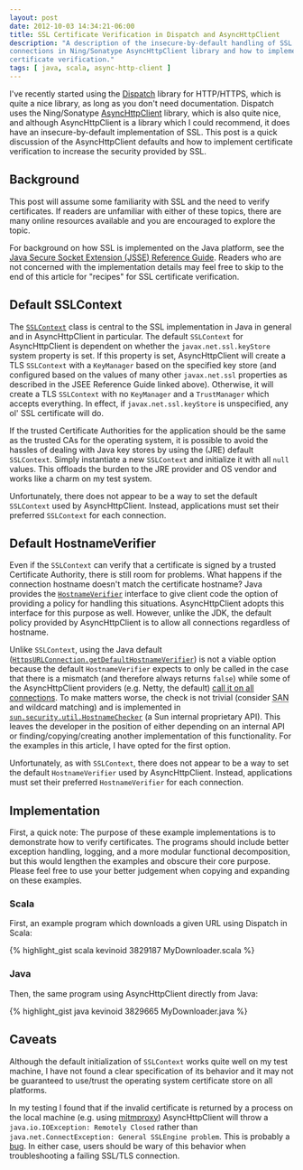 ```yaml
---
layout: post
date: 2012-10-03 14:34:21-06:00
title: SSL Certificate Verification in Dispatch and AsyncHttpClient
description: "A description of the insecure-by-default handling of SSL
connections in Ning/Sonatype AsyncHttpClient library and how to implement
certificate verification."
tags: [ java, scala, async-http-client ]
---
```

I've recently started using the [Dispatch](http://dispatch.databinder.net/)
library for HTTP/HTTPS, which is quite a nice library, as long as you don't
need documentation.  Dispatch uses the Ning/Sonatype
[AsyncHttpClient](https://github.com/sonatype/async-http-client) library,
which is also quite nice, and although AsyncHttpClient is a library which I
could recommend, it does have an insecure-by-default implementation of SSL.
This post is a quick discussion of the AsyncHttpClient defaults and how to
implement certificate verification to increase the security provided by SSL.

<!--more-->

## Background

This post will assume some familiarity with SSL and the need to verify
certificates.  If readers are unfamiliar with either of these topics, there
are many online resources available and you are encouraged to explore the
topic.

For background on how SSL is implemented on the Java platform, see the [Java
Secure Socket Extension (JSSE) Reference
Guide](https://docs.oracle.com/javase/1.5.0/docs/guide/security/jsse/JSSERefGuide.html).
Readers who are not concerned with the implementation details may feel free to
skip to the end of this article for "recipes" for SSL certificate
verification.

## Default SSLContext

The
[`SSLContext`](https://docs.oracle.com/javase/6/docs/api/javax/net/ssl/SSLContext.html)
class is central to the SSL implementation in Java in general and in
AsyncHttpClient in particular.  The default `SSLContext` for AsyncHttpClient
is dependent on whether the `javax.net.ssl.keyStore` system property is set.
If this property is set, AsyncHttpClient will create a TLS `SSLContext` with a
`KeyManager` based on the specified key store (and configured based on the
values of many other `javax.net.ssl` properties as described in the JSEE
Reference Guide linked above).  Otherwise, it will create a TLS `SSLContext`
with no `KeyManager` and a `TrustManager` which accepts everything.  In
effect, if `javax.net.ssl.keyStore` is unspecified, any ol' SSL certificate
will do.

If the trusted Certificate Authorities for the application should be the same
as the trusted CAs for the operating system, it is possible to avoid the
hassles of dealing with Java key stores by using the (JRE) default
`SSLContext`.  Simply instantiate a new `SSLContext` and initialize it with
all `null` values.  This offloads the burden to the JRE provider and OS vendor
and works like a charm on my test system.

Unfortunately, there does not appear to be a way to set the default
`SSLContext` used by AsyncHttpClient.  Instead, applications must set their
preferred `SSLContext` for each connection.

## Default HostnameVerifier

Even if the `SSLContext` can verify that a certificate is signed by a trusted
Certificate Authority, there is still room for problems.  What happens if the
connection hostname doesn't match the certificate hostname?  Java provides the
[`HostnameVerifier`](https://docs.oracle.com/javase/6/docs/api/javax/net/ssl/HostnameVerifier.html)
interface to give client code the option of providing a policy for handling
this situations.  AsyncHttpClient adopts this interface for this purpose as
well.  However, unlike the JDK, the default policy provided by AsyncHttpClient
is to allow all connections regardless of hostname.

Unlike `SSLContext`, using the Java default
([`HttpsURLConnection.getDefaultHostnameVerifier`](https://docs.oracle.com/javase/6/docs/api/javax/net/ssl/HttpsURLConnection.html#getDefaultHostnameVerifier%28%29))
is not a viable option because the default `HostnameVerifier` expects to only
be called in the case that there is a mismatch (and therefore always returns
`false`) while some of the AsyncHttpClient providers (e.g. Netty, the default)
[call it on all
connections](https://github.com/sonatype/async-http-client/issues/146).  To
make matters worse, the check is not trivial (consider <abbr title="Subject
Alt. Name">SAN</abbr> and wildcard matching) and is implemented in
[`sun.security.util.HostnameChecker`](http://hg.openjdk.java.net/jdk7/modules/jdk/file/tip/src/share/classes/sun/security/util/HostnameChecker.java)
(a Sun internal proprietary API).  This leaves the developer in the position
of either depending on an internal API or finding/copying/creating another
implementation of this functionality.  For the examples in this article, I
have opted for the first option.

Unfortunately, as with `SSLContext`, there does not appear to be a way to set
the default `HostnameVerifier` used by AsyncHttpClient.  Instead, applications
must set their preferred `HostnameVerifier` for each connection.

## Implementation

First, a quick note:  The purpose of these example implementations is to
demonstrate how to verify certificates.  The programs should include better
exception handling, logging, and a more modular functional decomposition, but
this would lengthen the examples and obscure their core purpose.  Please feel
free to use your better judgement when copying and expanding on these
examples.

### Scala

First, an example program which downloads a given URL using Dispatch in Scala:

{% highlight_gist scala kevinoid 3829187 MyDownloader.scala %}

### Java

Then, the same program using AsyncHttpClient directly from Java:

{% highlight_gist java kevinoid 3829665 MyDownloader.java %}

## Caveats

Although the default initialization of `SSLContext` works quite well on my
test machine, I have not found a clear specification of its behavior and it
may not be guaranteed to use/trust the operating system certificate store on
all platforms.

In my testing I found that if the invalid certificate is returned by a process
on the local machine (e.g. using [mitmproxy](https://mitmproxy.org/))
AsyncHttpClient will throw a `java.io.IOException: Remotely Closed` rather
than `java.net.ConnectException: General SSLEngine problem`.  This is probably
a [bug](https://github.com/sonatype/async-http-client/issues/145).  In either
case, users should be wary of this behavior when troubleshooting a failing
SSL/TLS connection.
